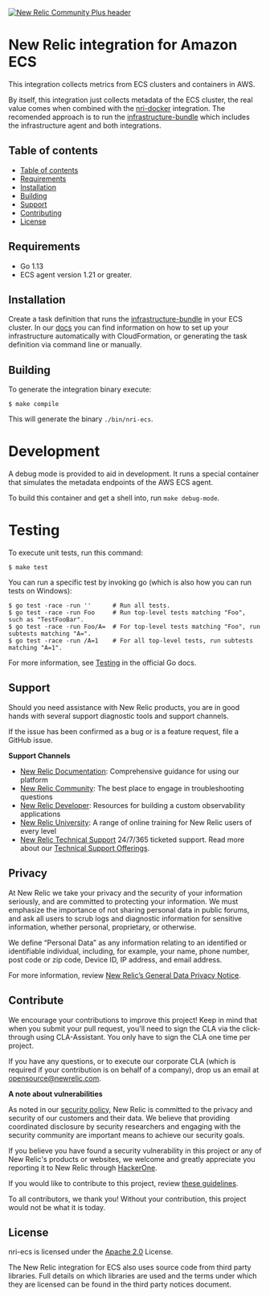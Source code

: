 [![New Relic Community Plus header](https://raw.githubusercontent.com/newrelic/open-source-office/master/examples/categories/images/Community_Plus.png)](https://opensource.newrelic.com/oss-category/#community-plus)

# New Relic integration for Amazon ECS

This integration collects metrics from ECS clusters and containers in AWS.

By itself, this integration just collects metadata of the ECS cluster, the real value comes when combined with the [nri-docker][1] integration. The recomended approach is to run the [infrastructure-bundle][3] which includes the infrastructure agent and both integrations.

## Table of contents

- [Table of contents](#table-of-contents)
- [Requirements](#requirements)
- [Installation](#installation)
- [Building](#building)
- [Support](#support)
- [Contributing](#contributing)
- [License](#license)

## Requirements

- Go 1.13
- ECS agent version 1.21 or greater.

## Installation

Create a task definition that runs the [infrastructure-bundle][3] in your ECS cluster. In our [docs][2] you can find information on how to
set up your infrastructure automatically with CloudFormation, or generating the task definition via command line or manually.

## Building

To generate the integration binary execute:

```
$ make compile
```

This will generate the binary `./bin/nri-ecs`.

# Development

A debug mode is provided to aid in development. It runs a special container that simulates the metadata endpoints of the AWS ECS agent.

To build this container and get a shell into, run `make debug-mode`.

# Testing

To execute unit tests, run this command:

```
$ make test
```

You can run a specific test by invoking go (which is also how you can run tests on Windows):

```
$ go test -race -run ''      # Run all tests.
$ go test -race -run Foo     # Run top-level tests matching "Foo", such as "TestFooBar".
$ go test -race -run Foo/A=  # For top-level tests matching "Foo", run subtests matching "A=".
$ go test -race -run /A=1    # For all top-level tests, run subtests matching "A=1".
```

For more information, see [Testing][4] in the official Go docs.

## Support

Should you need assistance with New Relic products, you are in good hands with several support diagnostic tools and support channels.



If the issue has been confirmed as a bug or is a feature request, file a GitHub issue.

**Support Channels**

* [New Relic Documentation](https://docs.newrelic.com): Comprehensive guidance for using our platform
* [New Relic Community](https://discuss.newrelic.com/t/new-relic-ecs-integration/109092): The best place to engage in troubleshooting questions
* [New Relic Developer](https://developer.newrelic.com/): Resources for building a custom observability applications
* [New Relic University](https://learn.newrelic.com/): A range of online training for New Relic users of every level
* [New Relic Technical Support](https://support.newrelic.com/) 24/7/365 ticketed support. Read more about our [Technical Support Offerings](https://docs.newrelic.com/docs/licenses/license-information/general-usage-licenses/support-plan).

## Privacy

At New Relic we take your privacy and the security of your information seriously, and are committed to protecting your information. We must emphasize the importance of not sharing personal data in public forums, and ask all users to scrub logs and diagnostic information for sensitive information, whether personal, proprietary, or otherwise.

We define “Personal Data” as any information relating to an identified or identifiable individual, including, for example, your name, phone number, post code or zip code, Device ID, IP address, and email address.

For more information, review [New Relic’s General Data Privacy Notice](https://newrelic.com/termsandconditions/privacy).

## Contribute

We encourage your contributions to improve this project! Keep in mind that when you submit your pull request, you'll need to sign the CLA via the click-through using CLA-Assistant. You only have to sign the CLA one time per project.

If you have any questions, or to execute our corporate CLA (which is required if your contribution is on behalf of a company), drop us an email at opensource@newrelic.com.

**A note about vulnerabilities**

As noted in our [security policy](/security/policy), New Relic is committed to the privacy and security of our customers and their data. We believe that providing coordinated disclosure by security researchers and engaging with the security community are important means to achieve our security goals.

If you believe you have found a security vulnerability in this project or any of New Relic's products or websites, we welcome and greatly appreciate you reporting it to New Relic through [HackerOne](https://hackerone.com/newrelic).

If you would like to contribute to this project, review [these guidelines](./CONTRIBUTING.md).

To all contributors, we thank you!  Without your contribution, this project would not be what it is today.

## License

nri-ecs is licensed under the [Apache 2.0](http://apache.org/licenses/LICENSE-2.0.txt) License.

The New Relic integration for ECS also uses source code from third party libraries. Full details on which libraries are used and the terms under which they are licensed can be found in the third party notices document.

[1]: https://github.com/newrelic/nri-docker
[2]: https://docs.newrelic.com/docs/integrations/elastic-container-service-integration/installation/install-ecs-integration
[3]: https://github.com/newrelic/infrastructure-bundle/blob/master/build/versions#L26
[4]: https://golang.org/pkg/testing/
